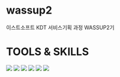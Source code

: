 # wassup2
이스트소프트 KDT 서비스기획 과정 WASSUP2기

# TOOLS & SKILLS
<img src = "https://img.shields.io/badge/python-3776AB?style=flat-square&logo=Python&logoColor=white/"> <img src = "https://img.shields.io/badge/figma-F24E1E?style=flat-square&logo=Figma&logoColor=white/"> <img src = "https://img.shields.io/badge/R-276DC3?style=flat-square&logo=R&logoColor=white/"> <img src = "https://img.shields.io/badge/MySQL-4479A1?style=flat-square&logo=MySQL&logoColor=white/">  <img src = "https://img.shields.io/badge/clickup-7B68EE?style=flat-square&logo=ClickUp=p&logoColor=white/"> <img src = "https://img.shields.io/badge/notion-000000?style=flat-square&logo=Notion=p&logoColor=white/">
 
